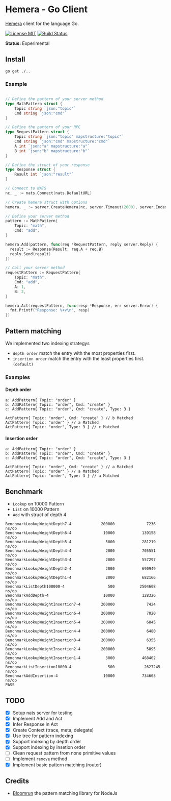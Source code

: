 # Hemera - Go Client
[Hemera](https://github.com/hemerajs/hemera) client for the language Go.

[![License MIT](https://img.shields.io/badge/License-MIT-blue.svg)](http://opensource.org/licenses/MIT)
[![Build Status](https://travis-ci.org/hemerajs/go-hemera.svg?branch=master)](http://travis-ci.org/hemerajs/go-hemera)

**Status:** Experimental

## Install

```
go get ./..
```

### Example
```go

// Define the pattern of your server method
type MathPattern struct {
	Topic string `json:"topic"`
	Cmd string `json:"cmd"`
}

// Define the pattern of your RPC
type RequestPattern struct {
	Topic string `json:"topic" mapstructure:"topic"`
	Cmd string `json:"cmd" mapstructure:"cmd"`
	A int `json:"a" mapstructure:"a"`
	B int `json:"b" mapstructure:"b"`
}

// Define the struct of your response
type Response struct {
	Result int `json:"result"`
}

// Connect to NATS
nc, _ := nats.Connect(nats.DefaultURL)

// Create hemera struct with options
hemera, _ := server.CreateHemera(nc, server.Timeout(2000), server.IndexingStrategy(DepthIndexing)...)

// Define your server method
pattern := MathPattern{
	Topic: "math",
	Cmd: "add",
}

hemera.Add(pattern, func(req *RequestPattern, reply server.Reply) {
  result := Response{Result: req.A + req.B}
  reply.Send(result)
})

// Call your server method
requestPattern := RequestPattern{
	Topic: "math",
	Cmd: "add",
	A: 1,
	B: 2,
}

hemera.Act(requestPattern, func(resp *Response, err server.Error) {
  fmt.Printf("Response: %+v\n", resp)
})
```

## Pattern matching
We implemented two indexing strategys
- `depth order` match the entry with the most properties first.
- `insertion order` match the entry with the least properties first. `(default)`

### Examples

#### Depth order
```
a: AddPattern{ Topic: "order" }
b: AddPattern{ Topic: "order", Cmd: "create" }
c: AddPattern{ Topic: "order", Cmd: "create", Type: 3 }

ActPattern{ Topic: "order", Cmd: "create" } // b Matched
ActPattern{ Topic: "order" } // a Matched
ActPattern{ Topic: "order", Type: 3 } // c Matched
```

#### Insertion order
```
a: AddPattern{ Topic: "order" }
b: AddPattern{ Topic: "order", Cmd: "create" }
c: AddPattern{ Topic: "order", Cmd: "create", Type: 3 }

ActPattern{ Topic: "order", Cmd: "create" } // a Matched
ActPattern{ Topic: "order" } // a Matched
ActPattern{ Topic: "order", Type: 3 } // a Matched
```

## Benchmark
- `Lookup` on 10000 Pattern
- `List` on 10000 Pattern
- `Add` with struct of depth 4
```
BenchmarkLookupWeightDepth7-4             200000              7236 ns/op
BenchmarkLookupWeightDepth6-4              10000            139158 ns/op
BenchmarkLookupWeightDepth5-4               5000            281219 ns/op
BenchmarkLookupWeightDepth4-4               2000            705551 ns/op
BenchmarkLookupWeightDepth3-4               2000            557297 ns/op
BenchmarkLookupWeightDepth2-4               2000            690949 ns/op
BenchmarkLookupWeightDepth1-4               2000            682166 ns/op
BenchmarkListDepth100000-4                   500           2504608 ns/op
BenchmarkAddDepth-4                        10000            128326 ns/op
BenchmarkLookupWeightInsertion7-4         200000              7424 ns/op
BenchmarkLookupWeightInsertion6-4         200000              7020 ns/op
BenchmarkLookupWeightInsertion5-4         200000              6845 ns/op
BenchmarkLookupWeightInsertion4-4         200000              6480 ns/op
BenchmarkLookupWeightInsertion3-4         200000              6355 ns/op
BenchmarkLookupWeightInsertion2-4         200000              5895 ns/op
BenchmarkLookupWeightInsertion1-4           3000            468402 ns/op
BenchmarkListInsertion10000-4                500             2627245 ns/op
BenchmarkAddInsertion-4                    10000            734603 ns/op
PASS
```


## TODO
- [X] Setup nats server for testing
- [X] Implement Add and Act
- [X] Infer Response in Act
- [X] Create Context (trace, meta, delegate)
- [X] Use tree for pattern indexing
- [X] Support indexing by depth order
- [X] Support indexing by insetion order
- [ ] Clean request pattern from none primitive values
- [ ] Implement `remove` method
- [X] Implement basic pattern matching (router)

## Credits

- [Bloomrun](https://github.com/mcollina/bloomrun) the pattern matching library for NodeJs